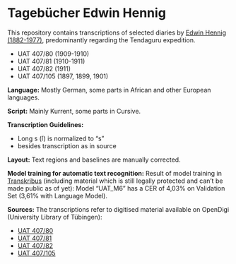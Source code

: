 # Tagebücher Edwin Hennig

This repository contains transcriptions of selected diaries by [Edwin
Hennig (1882-1977)](https://en.wikipedia.org/wiki/Edwin_Hennig),
predominantly regarding the Tendaguru expedition.

* UAT 407/80 (1909-1910)
* UAT 407/81 (1910-1911)
* UAT 407/82 (1911)
* UAT 407/105 (1897, 1899, 1901)

**Language:** Mostly German, some parts in African and other European
languages.

**Script:** Mainly Kurrent, some parts in Cursive.

**Transcription Guidelines:**
* Long s (ſ) is normalized to “s”
* besides transcription as in source

**Layout:** Text regions and baselines are manually corrected.

**Model training for automatic text recognition:** Result of model
training in [Transkribus](https://readcoop.eu/transkribus/) (including
material which is still legally protected and can’t be made public as
of yet): Model “UAT_M6” has a CER of 4,03% on Validation Set (3,61%
with Language Model).

**Sources:** The transcriptions refer to digitised material available
on OpenDigi (University Library of Tübingen):
* [UAT 407/80](http://idb.ub.uni-tuebingen.de/opendigi/UAT_407_080)
* [UAT 407/81](http://idb.ub.uni-tuebingen.de/opendigi/UAT_407_081)
* [UAT 407/82](http://idb.ub.uni-tuebingen.de/opendigi/UAT_407_082)
* [UAT 407/105](http://idb.ub.uni-tuebingen.de/opendigi/UAT_407_105)
